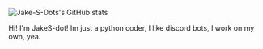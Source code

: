 ![Jake-S-Dots's GitHub stats](https://github-readme-stats.vercel.app/api?username=JakeS-dot&show_icons=true&theme=tokyonight)
<p> Hi! I'm JakeS-dot! Im just a python coder, I like discord bots, I work on my own, yea.
